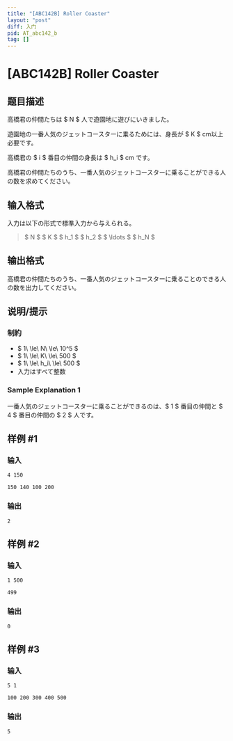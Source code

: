 ```yaml
---
title: "[ABC142B] Roller Coaster"
layout: "post"
diff: 入门
pid: AT_abc142_b
tag: []
---
```


# [ABC142B] Roller Coaster

## 题目描述

[problemUrl]: https://atcoder.jp/contests/abc142/tasks/abc142_b

高橋君の仲間たちは $ N $ 人で遊園地に遊びにいきました。

遊園地の一番人気のジェットコースターに乗るためには、身長が $ K $ cm以上必要です。

高橋君の $ i $ 番目の仲間の身長は $ h_i $ cm です。

高橋君の仲間たちのうち、一番人気のジェットコースターに乗ることができる人の数を求めてください。

## 输入格式

入力は以下の形式で標準入力から与えられる。

> $ N $ $ K $ $ h_1 $ $ h_2 $ $ \ldots $ $ h_N $

## 输出格式

高橋君の仲間たちのうち、一番人気のジェットコースターに乗ることのできる人の数を出力してください。

## 说明/提示

### 制約

- $ 1\ \le\ N\ \le\ 10^5 $
- $ 1\ \le\ K\ \le\ 500 $
- $ 1\ \le\ h_i\ \le\ 500 $
- 入力はすべて整数

### Sample Explanation 1

一番人気のジェットコースターに乗ることができるのは、$ 1 $ 番目の仲間と $ 4 $ 番目の仲間の $ 2 $ 人です。

## 样例 #1

### 输入

```
4 150
150 140 100 200
```

### 输出

```
2
```

## 样例 #2

### 输入

```
1 500
499
```

### 输出

```
0
```

## 样例 #3

### 输入

```
5 1
100 200 300 400 500
```

### 输出

```
5
```

